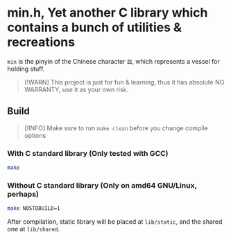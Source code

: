 # min.h, Yet another C library which contains a bunch of utilities & recreations

`min` is the pinyin of the Chinese character `皿`, which represents a vessel
for holding stuff.

> [!WARN]
> This project is just for fun & learning, thus it has absolute NO WARRANTY,
> use it as your own risk.

## Build

> [!INFO]
> Make sure to run `make clean` before you change compile options

### With C standard library (Only tested with GCC)

```sh
make
```

### Without C standard library (Only on amd64 GNU/Linux, perhaps)

```sh
make NOSTDBUILD=1
```

After compilation, static library will be placed at `lib/static`, and
the shared one at `lib/shared`.
